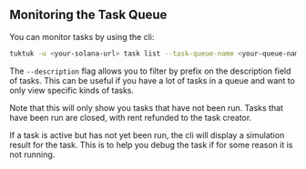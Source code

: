 ## Monitoring the Task Queue

You can monitor tasks by using the cli:

```bash
tuktuk -u <your-solana-url> task list --task-queue-name <your-queue-name> --description <prefix>
```

The `--description` flag allows you to filter by prefix on the description field of tasks. This can be useful if you have a lot of tasks in a queue and want to only view specific kinds of tasks.

Note that this will only show you tasks that have not been run. Tasks that have been run are closed, with rent refunded to the task creator.

If a task is active but has not yet been run, the cli will display a simulation result for the task. This is to help you debug the task if for some reason it is not running.